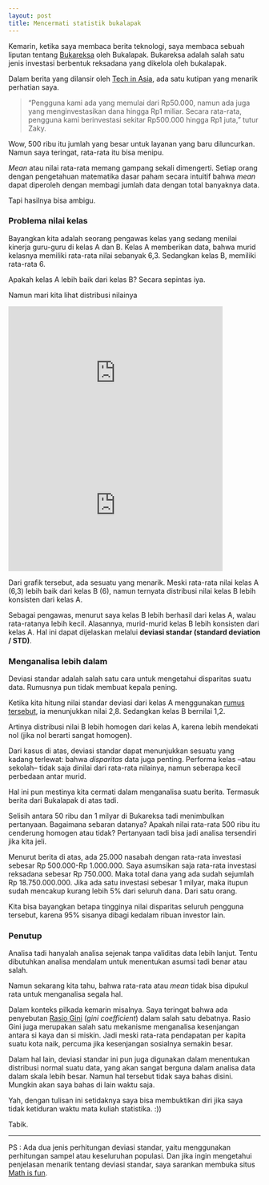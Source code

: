 ```yaml
---
layout: post
title: Mencermati statistik bukalapak
---
```


Kemarin, ketika saya membaca berita teknologi, saya membaca sebuah liputan tentang [Bukareksa](https://www.bukalapak.com/bukareksa) oleh Bukalapak. Bukareksa adalah salah satu jenis investasi berbentuk reksadana yang dikelola oleh bukalapak.

Dalam berita yang dilansir oleh [Tech in Asia](https://id.techinasia.com/alasan-bukalapak-hadirkan-berbagai-fitur-baru-di-tahun-2017), ada satu kutipan yang menarik perhatian saya.

> “Pengguna kami ada yang memulai dari Rp50.000, namun ada juga yang menginvestasikan dana hingga Rp1 miliar. Secara rata-rata, pengguna kami berinvestasi sekitar Rp500.000 hingga Rp1 juta,” tutur Zaky.

Wow, 500 ribu itu jumlah yang besar untuk layanan yang baru diluncurkan. Namun saya teringat, rata-rata itu bisa menipu.

<!-- more -->

*Mean* atau nilai rata-rata memang gampang sekali dimengerti. Setiap orang dengan pengetahuan matematika dasar paham secara intuitif bahwa *mean* dapat diperoleh dengan membagi jumlah data dengan total banyaknya data.

Tapi hasilnya bisa ambigu.

### Problema nilai kelas
Bayangkan kita adalah seorang pengawas kelas yang sedang menilai kinerja guru-guru di kelas A dan B. Kelas A memberikan data, bahwa murid kelasnya memiliki rata-rata nilai sebanyak 6,3. Sedangkan kelas B, memiliki rata-rata 6.

Apakah kelas A lebih baik dari kelas B? Secara sepintas iya.

Namun mari kita lihat distribusi nilainya


<iframe width="427.76280323450146" height="264.5" seamless frameborder="0" scrolling="no" src="https://docs.google.com/spreadsheets/d/1tZyzaXiCk5aBinxawvFbd7y4Bzjzwg0bu-rwaUZX_dA/pubchart?oid=930811441&amp;format=interactive"></iframe>

<iframe width="427.76280323450146" height="264.5" seamless frameborder="0" scrolling="no" src="https://docs.google.com/spreadsheets/d/1tZyzaXiCk5aBinxawvFbd7y4Bzjzwg0bu-rwaUZX_dA/pubchart?oid=1807622046&amp;format=interactive"></iframe>

Dari grafik tersebut, ada sesuatu yang menarik. Meski rata-rata nilai kelas A (6,3) lebih baik dari kelas B (6), namun ternyata distribusi nilai kelas B lebih konsisten dari kelas A.

Sebagai pengawas, menurut saya kelas B lebih berhasil dari kelas A, walau rata-ratanya lebih kecil. Alasannya, murid-murid kelas B lebih konsisten dari kelas A. Hal ini dapat dijelaskan melalui **deviasi standar (standard deviation / STD)**.

### Menganalisa lebih dalam

Deviasi standar adalah salah satu cara untuk mengetahui disparitas suatu data. Rumusnya pun tidak membuat kepala pening.

Ketika kita hitung nilai standar deviasi dari kelas A menggunakan [rumus tersebut](https://www.khanacademy.org/math/probability/data-distributions-a1/summarizing-spread-distributions/a/calculating-standard-deviation-step-by-step), ia menunjukkan nilai 2,8. Sedangkan kelas B bernilai 1,2. 

Artinya distribusi nilai B lebih homogen dari kelas A, karena lebih mendekati nol (jika nol berarti sangat homogen).

Dari kasus di atas, deviasi standar dapat menunjukkan sesuatu yang kadang terlewat: bahwa *disparitas* data juga penting. Performa kelas –atau sekolah– tidak saja dinilai dari rata-rata nilainya, namun seberapa kecil perbedaan antar murid.

Hal ini pun mestinya kita cermati dalam menganalisa suatu berita. Termasuk berita dari Bukalapak di atas tadi.

Selisih antara 50 ribu dan 1 milyar di Bukareksa tadi menimbulkan pertanyaan. Bagaimana sebaran datanya? Apakah nilai rata-rata 500 ribu itu cenderung homogen atau tidak? Pertanyaan tadi bisa jadi analisa tersendiri jika kita jeli.

Menurut berita di atas, ada 25.000 nasabah dengan rata-rata investasi sebesar Rp 500.000-Rp 1.000.000. Saya asumsikan saja rata-rata investasi reksadana sebesar Rp 750.000. Maka total dana yang ada sudah sejumlah Rp 18.750.000.000. Jika ada satu investasi sebesar 1 milyar, maka itupun sudah mencakup kurang lebih 5% dari seluruh dana. Dari satu orang. 

Kita bisa bayangkan betapa tingginya nilai disparitas seluruh pengguna tersebut, karena 95% sisanya dibagi kedalam ribuan investor lain.

### Penutup

Analisa tadi hanyalah analisa sejenak tanpa validitas data lebih lanjut. Tentu dibutuhkan analisa mendalam untuk menentukan asumsi tadi benar atau salah.

Namun sekarang kita tahu, bahwa rata-rata atau *mean* tidak bisa dipukul rata untuk menganalisa segala hal. 

Dalam konteks pilkada kemarin misalnya. Saya teringat bahwa ada penyebutan [Rasio Gini](http://www.investopedia.com/terms/g/gini-index.asp) (*gini coefficient*) dalam salah satu debatnya. Rasio Gini juga merupakan salah satu mekanisme menganalisa kesenjangan antara si kaya dan si miskin. Jadi meski rata-rata pendapatan per kapita suatu kota naik, percuma jika kesenjangan sosialnya semakin besar.

Dalam hal lain, deviasi standar ini pun juga digunakan dalam menentukan distribusi normal suatu data, yang akan sangat berguna dalam analisa data dalam skala lebih besar. Namun hal tersebut tidak saya bahas disini. Mungkin akan saya bahas di lain waktu saja.

Yah, dengan tulisan ini setidaknya saya bisa membuktikan diri jika saya tidak ketiduran waktu mata kuliah statistika. :))

Tabik.

---
PS : Ada dua jenis perhitungan deviasi standar, yaitu menggunakan perhitungan sampel atau keseluruhan populasi. Dan jika ingin mengetahui penjelasan menarik tentang deviasi standar, saya sarankan membuka  situs [Math is fun](https://www.mathsisfun.com/data/standard-deviation.html).
